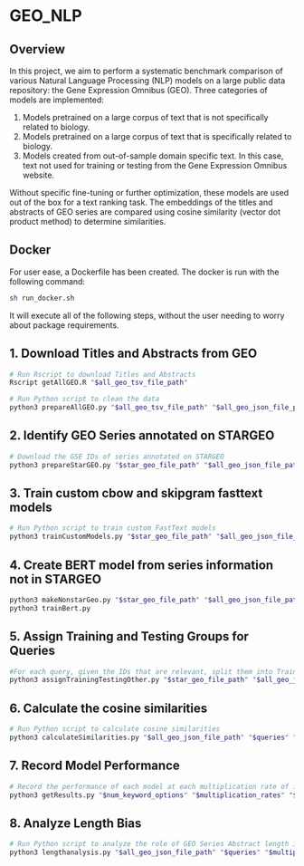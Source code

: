 # GEO_NLP

## Overview

In this project, we aim to perform a systematic benchmark comparison of various Natural Language Processing (NLP) models on a large public data repository: the Gene Expression Omnibus (GEO). Three categories of models are implemented:
1. Models pretrained on a large corpus of text that is not specifically related to biology.
2. Models pretrained on a large corpus of text that is specifically related to biology.
3. Models created from out-of-sample domain specific text. In this case, text not used for training or testing from the Gene Expression Omnibus website.

Without specific fine-tuning or further optimization, these models are used out of the box for a text ranking task. The embeddings of the titles and abstracts of GEO series are compared using cosine similarity (vector dot product method) to determine similarities. 

## Docker 
For user ease, a Dockerfile has been created. The docker is run with the following command:
```bash
sh run_docker.sh
```
It will execute all of the following steps, without the user needing to worry about package requirements. 

## 1. Download Titles and Abstracts from GEO

```bash
# Run Rscript to download Titles and Abstracts
Rscript getAllGEO.R "$all_geo_tsv_file_path"

# Run Python script to clean the data
python3 prepareAllGEO.py "$all_geo_tsv_file_path" "$all_geo_json_file_path"
```

## 2. Identify GEO Series annotated on STARGEO 
```bash
# Download the GSE IDs of series annotated on STARGEO
python3 prepareStarGEO.py "$star_geo_file_path" "$all_geo_json_file_path"
```

## 3. Train custom cbow and skipgram fasttext models
```bash
# Run Python script to train custom FastText models
python3 trainCustomModels.py "$star_geo_file_path" "$all_geo_json_file_path" "$num_keyword_options" "Models/custom"
```
## 4. Create BERT model from series information not in STARGEO
```bash
python3 makeNonstarGeo.py "$star_geo_file_path" "$all_geo_json_file_path"
python3 trainBert.py
```
## 5. Assign Training and Testing Groups for Queries
```bash
#For each query, given the IDs that are relevant, split them into Training and Testing groups
python3 assignTrainingTestingOther.py "$star_geo_file_path" "$all_geo_json_file_path" "GSE47860,GSE47861,GSE49481,GSE50567,GSE17072,GSE40115" q1 "$multiplication_rates"
```
## 6. Calculate the cosine similarities
```bash
# Run Python script to calculate cosine similarities
python3 calculateSimilarities.py "$all_geo_json_file_path" "$queries" "$multiplication_rates" "$num_keyword_options"
```
## 7. Record Model Performance
```bash
# Record the performance of each model at each multiplication rate of imbalance for each query. 
python3 getResults.py "$num_keyword_options" "$multiplication_rates" "$queries"
```
## 8. Analyze Length Bias
```bash
# Run Python script to analyze the role of GEO Series Abstract length in ranking
python3 lengthanalysis.py "$all_geo_json_file_path" "$queries" "$multiplication_rates" "$num_keyword_options"
```
